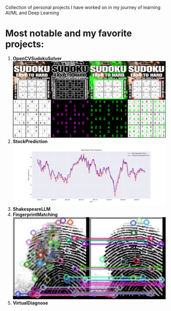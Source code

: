 Collection of personal projects I have worked on in my journey of learning AI/ML and Deep Learning

# Most notable and my favorite projects:
1. **OpenCVSudokuSolver**
![results](https://github.com/clides/Projects/blob/main/OpenCVSudokuSolver/result.jpg)
2. **StockPrediction**
![results](https://github.com/clides/Projects/blob/main/StockPrediction/prediction.png)
3. **ShakespeareLLM**
4. **FingerprintMatching**
![results](https://github.com/clides/Projects/blob/main/FingerprintMatching/result.jpg)
5. **VirtualDiagnose**